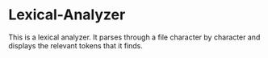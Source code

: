 # Lexical-Analyzer
This is a lexical analyzer. It parses through a file character by character and displays the relevant tokens that it finds.
